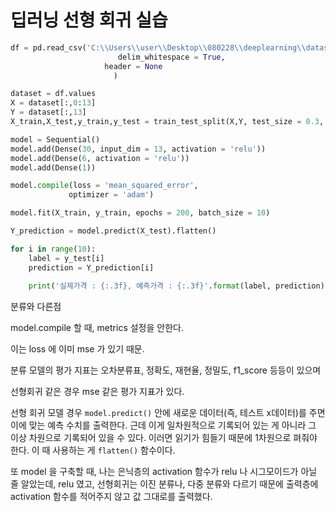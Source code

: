 # 딥러닝 선형 회귀 실습



```python
df = pd.read_csv('C:\\Users\\user\\Desktop\\080228\\deeplearning\\dataset\\housing.csv',
                        delim_whitespace = True,
                     header = None
                       )

dataset = df.values
X = dataset[:,0:13]
Y = dataset[:,13]
X_train,X_test,y_train,y_test = train_test_split(X,Y, test_size = 0.3, random_state = 1)

model = Sequential()
model.add(Dense(30, input_dim = 13, activation = 'relu'))
model.add(Dense(6, activation = 'relu'))
model.add(Dense(1))

model.compile(loss = 'mean_squared_error',
             optimizer = 'adam')

model.fit(X_train, y_train, epochs = 200, batch_size = 10)

Y_prediction = model.predict(X_test).flatten()

for i in range(10):
    label = y_test[i]
    prediction = Y_prediction[i]
    
    print('실제가격 : {:.3f}, 예측가격 : {:.3f}'.format(label, prediction))
```



분류와 다른점



model.compile 할 때, metrics 설정을 안한다.

이는 loss 에 이미 mse 가 있기 때문.

분류 모델의 평가 지표는 오차분류표, 정확도, 재현율, 정밀도, f1_score 등등이 있으며

선형회귀 같은 경우 mse 같은 평가 지표가 있다.



선형 회귀 모델 경우 `model.predict()` 안에 새로운 데이터(즉, 테스트 x데이터)를 주면 이에 맞는 예측 수치를 출력한다. 근데 이게 일차원적으로 기록되어 있는 게 아니라 그 이상 차원으로 기록되어 있을 수 있다. 이러면 읽기가 힘들기 때문에 1차원으로 펴줘야 한다. 이 때 사용하는 게 `flatten()` 함수이다.



또 model 을 구축할 때, 나는 은닉층의 activation 함수가 relu 나 시그모이드가 아닐 줄 알았는데, relu 였고, 선형회귀는 이진 분류나, 다중 분류와 다르기 때문에 출력층에 activation 함수를 적어주지 않고 값 그대로를 출력했다.

